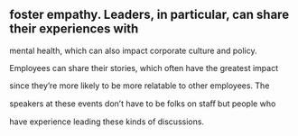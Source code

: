 ## foster empathy. Leaders, in particular, can share their experiences with

mental health, which can also impact corporate culture and policy.

Employees can share their stories, which often have the greatest impact

since they’re more likely to be more relatable to other employees. The

speakers at these events don’t have to be folks on staﬀ but people who

have experience leading these kinds of discussions.